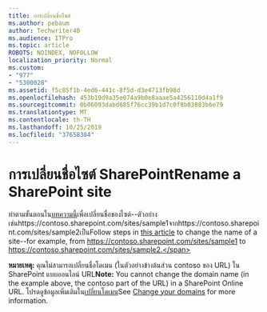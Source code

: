 ```yaml
---
title: การเปลี่ยนชื่อไซต์
ms.author: pebaum
author: Techwriter40
ms.audience: ITPro
ms.topic: article
ROBOTS: NOINDEX, NOFOLLOW
localization_priority: Normal
ms.custom:
- "977"
- "5300028"
ms.assetid: f5c85f1b-4ed6-441c-8f5d-d3e4713fb98d
ms.openlocfilehash: 453b19d9a35e074a9b0e8aaae5a4256110d4a1f9
ms.sourcegitcommit: 0b06093dabd685f76cc39b1d7c0f8b03883b6e79
ms.translationtype: MT
ms.contentlocale: th-TH
ms.lasthandoff: 10/25/2019
ms.locfileid: "37658384"
---
```

# <a name="rename-a-sharepoint-site"></a><span data-ttu-id="2b65e-102">การเปลี่ยนชื่อไซต์ SharePoint</span><span class="sxs-lookup"><span data-stu-id="2b65e-102">Rename a SharePoint site</span></span>

<span data-ttu-id="2b65e-103">ทำตามขั้นตอนใน[บทความนี้](https://docs.microsoft.com/sharepoint/change-site-address)เพื่อเปลี่ยนชื่อของไซต์--ตัวอย่างเช่นhttps://contoso.sharepoint.com/sites/sample1จากhttps://contoso.sharepoint.com/sites/sample2เป็น</span><span class="sxs-lookup"><span data-stu-id="2b65e-103">Follow steps in [this article](https://docs.microsoft.com/sharepoint/change-site-address) to change the name of a site--for example, from https://contoso.sharepoint.com/sites/sample1 to https://contoso.sharepoint.com/sites/sample2.</span></span>

<span data-ttu-id="2b65e-104">**หมายเหตุ:** คุณไม่สามารถเปลี่ยนชื่อโดเมน (ในตัวอย่างข้างต้นส่วน contoso ของ URL) ใน SharePoint แบบออนไลน์ URL</span><span class="sxs-lookup"><span data-stu-id="2b65e-104">**Note:** You cannot change the domain name (in the example above, the contoso part of the URL) in a SharePoint Online URL.</span></span> <span data-ttu-id="2b65e-105">โปรดดูข้อมูลเพิ่มเติมใน[เปลี่ยนโดเมน](https://go.microsoft.com/fwlink/?Linkid=2018696)</span><span class="sxs-lookup"><span data-stu-id="2b65e-105">See [Change your domains](https://go.microsoft.com/fwlink/?Linkid=2018696) for more information.</span></span>
  